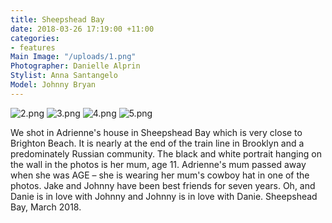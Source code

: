 ```yaml
---
title: Sheepshead Bay
date: 2018-03-26 17:19:00 +11:00
categories:
- features
Main Image: "/uploads/1.png"
Photographer: Danielle Alprin
Stylist: Anna Santangelo
Model: Johnny Bryan
---
```


![2.png](/uploads/2.png)
![3.png](/uploads/3.png)
![4.png](/uploads/4.png)
![5.png](/uploads/5.png)


We shot in Adrienne's house in Sheepshead Bay which is very close to Brighton Beach. It is nearly at the end of the train line in Brooklyn and a predominately Russian community. The black and white portrait hanging on the wall in the photos is her mum, age 11. Adrienne's mum passed away when she was AGE – she is wearing her mum's cowboy hat in one of the photos. Jake and Johnny have been best friends for seven years. Oh, and Danie is in love with Johnny and Johnny is in love with Danie. Sheepshead Bay, March 2018.